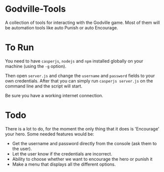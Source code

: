 # Godville-Tools
 A collection of tools for interacting with the Godville game. Most of them will be automation tools like auto Punish or auto Encourage.

# To Run
You need to have `casperjs`, `nodejs` and `npm` installed globally on your machine (using the `-g` option).

Then open `server.js` and change the `username` and `password` fields to your own credentials.
After that you can simply run `casperjs server.js` on the command line and the script will start.

Be sure you have a working internet connection.

# Todo
There is a lot to do, for the moment the only thing that it does is 'Encourage' your hero. Some needed features would be:
<ul>
  <li>Get the username and password directly from the console (ask them to the user). </li>
  <li>Let the user know if the credentials are incorrect.
  <li>Ability to choose whether we want to encourage the hero or punish it </li>
  <li> Make a menu that displays all the different options. </li>
</ul>
